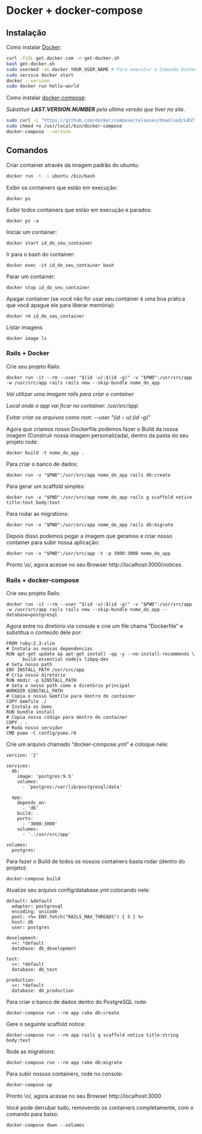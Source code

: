 # Docker + docker-compose

## Instalação

Como instalar [Docker](https://docs.docker.com/install/):

```sh
curl -fsSL get.docker.com -o get-docker.sh
bash get-docker.sh
sudo usermod -aG docker YOUR_USER_NAME # Para executar o Comando Docker sem Sudo 
sudo service docker start
docker --version
sudo docker run hello-world
```

Como instalar [docker-compose](https://docs.docker.com/compose/install/):

_Substituir **LAST.VERSION.NUMBER** pela ultima versão que tiver no site._

```sh
sudo curl -L "https://github.com/docker/compose/releases/download/LAST.VERSION.NUMBER/docker-compose-$(uname -s)-$(uname -m)" -o /usr/local/bin/docker-compose
sudo chmod +x /usr/local/bin/docker-compose
docker-compose --version
```

## Comandos

Criar container através da imagem padrão do ubuntu:

```sh
docker run -t -i ubuntu /bin/bash
```

Exibir os containers que estão em execução:

    docker ps

Exibir todos containers que estão em execução e parados:

    docker ps -a

Iniciar um container:

    docker start id_do_seu_container

Ir para o bash do container:

    docker exec -it id_do_seu_container bash

Parar um container:

    docker stop id_do_seu_container

Apagar container (se você não for usar seu container é uma boa prática que você apague ele para liberar memória):
    
    docker rm id_do_seu_container

Listar imagens

    docker image ls


### Rails + Docker

Crie seu projeto Rails:

    docker run -it --rm --user "$(id -u):$(id -g)" -v "$PWD":/usr/src/app -w /usr/src/app rails rails new --skip-bundle nome_do_app

_Vai utilizar uma imagem rails para criar o container_

_Local onde o app vai ficar no container: /usr/src/app_

_Evitar criar os arquivos como root: --user "$(id -u):$(id -g)"_

Agora que criamos nosso Dockerfile podemos fazer o Build da nossa imagem (Construir nossa imagem personalizada), dentro da pasta do seu projeto rode:

    docker build -t nome_do_app .

Para criar o banco de dados:

    docker run -v "$PWD":/usr/src/app nome_do_app rails db:create
    
Para gerar um scaffold simples:

    docker run -v "$PWD":/usr/src/app nome_do_app rails g scaffold notice title:text body:text
    
Para rodar as migrations:

    docker run -v "$PWD":/usr/src/app nome_do_app rails db:migrate
    
Depois disso podemos pegar a imagem que geramos e criar nosso container para subir nossa aplicação:
    
    docker run -v "$PWD":/usr/src/app -t -p 3000:3000 nome_do_app
    
Pronto \o/, agora acesse no seu Browser http://localhost:3000/notices.


### Rails + docker-compose

Crie seu projeto Rails:

    docker run -it --rm --user "$(id -u):$(id -g)" -v "$PWD":/usr/src/app -w /usr/src/app rails rails new --skip-bundle nome_do_app --database=postgresql
    
Agora entre no diretório via console e crie um file chama “Dockerfile” e substitua o conteúdo dele por:

    FROM ruby:2.3-slim
    # Instala as nossas dependencias
    RUN apt-get update && apt-get install -qq -y --no-install-recommends \
          build-essential nodejs libpq-dev
    # Seta nosso path
    ENV INSTALL_PATH /usr/src/app
    # Cria nosso diretório
    RUN mkdir -p $INSTALL_PATH
    # Seta o nosso path como o diretório principal
    WORKDIR $INSTALL_PATH
    # Copia o nosso Gemfile para dentro do container
    COPY Gemfile ./
    # Instala as Gems
    RUN bundle install
    # Copia nosso código para dentro do container
    COPY . .
    # Roda nosso servidor
    CMD puma -C config/puma.rb
    
Crie um arquivo chamado “docker-compose.yml” e coloque nele:

    version: '2'

    services:
      db:
        image: 'postgres:9.5'
        volumes:
          - 'postgres:/var/lib/postgresql/data'

      app:
        depends_on:
          - 'db'
        build: .
        ports:
          - '3000:3000'
        volumes:
          - '.:/usr/src/app'

    volumes:
      postgres:
      
Para fazer o Build de todos os nossos containers basta rodar (dentro do projeto):

    docker-compose build
    
Atualize seu arquivo config/database.yml colocando nele:

    default: &default
      adapter: postgresql
      encoding: unicode
      pool: <%= ENV.fetch("RAILS_MAX_THREADS") { 5 } %>
      host: db
      user: postgres

    development:
      <<: *default
      database: db_development

    test:
      <<: *default
      database: db_test

    production:
      <<: *default
      database: db_production
      
Para criar o banco de dados dentro do PostgreSQL rode:

    docker-compose run --rm app rake db:create
    
Gere o seguinte scaffold notice:

    docker-compose run --rm app rails g scaffold notice title:string body:text
    
Rode as migrations:

    docker-compose run --rm app rake db:migrate
    
Para subir nossos containers, rode no console:

    docker-compose up
    
Pronto \o/, agora acesse no seu Browser http://localhost:3000

Você pode derrubar tudo, removendo os containers completamente, com o comando para baixo:

    docker-compose down --volumes

